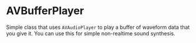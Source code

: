 # AVBufferPlayer

Simple class that uses `AVAudioPlayer` to play a buffer of waveform data that you give it. You can use this for simple non-realtime sound synthesis.
